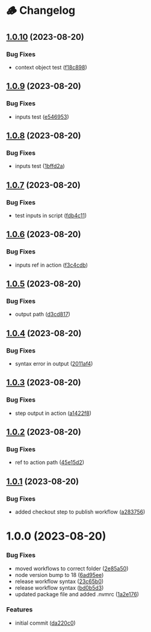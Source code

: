 # 🪵 Changelog

## [1.0.10](https://github.com/acsetter/release-harmonizer/compare/v1.0.9...v1.0.10) (2023-08-20)


### Bug Fixes

* context object test ([f18c898](https://github.com/acsetter/release-harmonizer/commit/f18c89890caa483145a37acdaa819d6d26f304e4))

## [1.0.9](https://github.com/acsetter/release-harmonizer/compare/v1.0.8...v1.0.9) (2023-08-20)


### Bug Fixes

* inputs test ([e546953](https://github.com/acsetter/release-harmonizer/commit/e546953e605d7eb79c1d2cc5d3fc5eb677c6cb19))

## [1.0.8](https://github.com/acsetter/release-harmonizer/compare/v1.0.7...v1.0.8) (2023-08-20)


### Bug Fixes

* inputs test ([1bffd2a](https://github.com/acsetter/release-harmonizer/commit/1bffd2acb3e987874f10554886e7ce8f9160196d))

## [1.0.7](https://github.com/acsetter/release-harmonizer/compare/v1.0.6...v1.0.7) (2023-08-20)


### Bug Fixes

* test inputs in script ([fdb4c11](https://github.com/acsetter/release-harmonizer/commit/fdb4c11c05ab2ac66194f6e7c303ad3615483e1e))

## [1.0.6](https://github.com/acsetter/release-harmonizer/compare/v1.0.5...v1.0.6) (2023-08-20)


### Bug Fixes

* inputs ref in action ([f3c4cdb](https://github.com/acsetter/release-harmonizer/commit/f3c4cdb5411afd6597f078085cfdd742b5c7a718))

## [1.0.5](https://github.com/acsetter/release-harmonizer/compare/v1.0.4...v1.0.5) (2023-08-20)


### Bug Fixes

* output path ([d3cd817](https://github.com/acsetter/release-harmonizer/commit/d3cd817b61849ae3e54cbc7670b391b0be9b5614))

## [1.0.4](https://github.com/acsetter/release-harmonizer/compare/v1.0.3...v1.0.4) (2023-08-20)


### Bug Fixes

* syntax error in output ([2011af4](https://github.com/acsetter/release-harmonizer/commit/2011af44c8807cade68cb782e4a951a6dc131c4e))

## [1.0.3](https://github.com/acsetter/release-harmonizer/compare/v1.0.2...v1.0.3) (2023-08-20)


### Bug Fixes

* step output in action ([a1422f8](https://github.com/acsetter/release-harmonizer/commit/a1422f84a2aab080ecb749198cd901ba6b78a501))

## [1.0.2](https://github.com/acsetter/release-harmonizer/compare/v1.0.1...v1.0.2) (2023-08-20)


### Bug Fixes

* ref to action path ([45e15d2](https://github.com/acsetter/release-harmonizer/commit/45e15d2b9dea8cc59d62f35e280d784baf64193b))

## [1.0.1](https://github.com/acsetter/release-harmonizer/compare/v1.0.0...v1.0.1) (2023-08-20)


### Bug Fixes

* added checkout step to publish workflow ([a283756](https://github.com/acsetter/release-harmonizer/commit/a283756ff1e2d90cb24df736e697e290a0b13988))

# 1.0.0 (2023-08-20)


### Bug Fixes

* moved workflows to correct folder ([2e85a50](https://github.com/acsetter/release-harmonizer/commit/2e85a5026d80ae66921d71891330f187c475c8ae))
* node version bump to 18 ([6ad95ee](https://github.com/acsetter/release-harmonizer/commit/6ad95ee49432b8c03ccc03803cddf924b5a2586d))
* release workflow syntax ([23c65b0](https://github.com/acsetter/release-harmonizer/commit/23c65b06feb601009bd3dc5fc3f3e1dac988c3e0))
* release workflow syntax ([bd0b5d3](https://github.com/acsetter/release-harmonizer/commit/bd0b5d3529d96b1d30d620e82359f3c0bb08d06a))
* updated package file and added .nvmrc ([1a2e176](https://github.com/acsetter/release-harmonizer/commit/1a2e176da525804ecdc7bc2cc1e7fbde2d300348))


### Features

* initial commit ([da220c0](https://github.com/acsetter/release-harmonizer/commit/da220c0dea77db8ec1a66d89725855321506a4e4))
